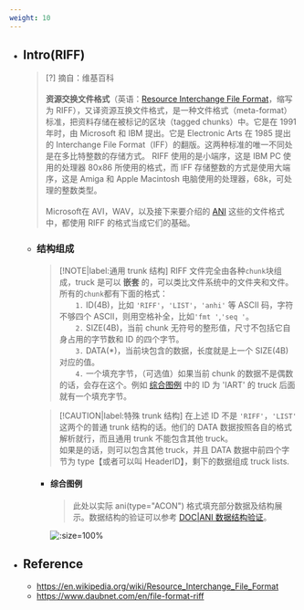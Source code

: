 ```yaml
---
weight: 10
---
```


* ## Intro(RIFF)

    > [?] 摘自：维基百科
    <br><br>**资源交换文件格式**（英语：[Resource Interchange File Format](https://en.wikipedia.org/wiki/Resource_Interchange_File_Format)，缩写为 RIFF），又译资源互换文件格式，是一种文件格式（meta-format）标准，把资料存储在被标记的区块（tagged chunks）中。它是在 1991 年时，由 Microsoft 和 IBM 提出。它是 Electronic Arts 在 1985 提出的 Interchange File Format（IFF）的翻版。这两种标准的唯一不同处是在多比特整数的存储方式。 RIFF 使用的是小端序，这是 IBM PC 使用的处理器 80x86 所使用的格式，而 IFF 存储整数的方式是使用大端序，这是 Amiga 和 Apple Macintosh 电脑使用的处理器，68k，可处理的整数类型。
    <br><br>Microsoft在 AVI，WAV，以及接下来要介绍的 [ANI](./ani.md) 这些的文件格式中，都使用 RIFF 的格式当成它们的基础。

    + ### 结构组成

        > [!NOTE|label:通用 trunk 结构] RIFF 文件完全由各种`chunk`块组成，truck 是可以 **嵌套** 的，可以类比文件系统中的文件夹和文件。所有的`chunk`都有下面的格式：
        <br><span style='padding-left:2em'>`1.` ID(4B)，比如 `'RIFF'`，`'LIST'`，`'anhi'` 等 ASCII 码，字符不够四个 ASCII，则用空格补全，比如`'fmt '`,`'seq '`。
        <br><span style='padding-left:2em'>`2.` SIZE(4B)，当前 chunk 无符号的整形值，尺寸不包括它自身占用的字节数和 ID 的四个字节。
        <br><span style='padding-left:2em'>`3.` DATA(*)，当前块包含的数据，长度就是上一个 SIZE(4B) 对应的值。
        <br><span style='padding-left:2em'>`4.` 一个填充字节，（可选值）如果当前 chunk 的数据不是偶数的话，会存在这个。例如 [综合图例](#综合图例) 中的 ID 为 'IART' 的 truck 后面就有一个填充字节。

        > [!CAUTION|label:特殊 trunk 结构] 在上述 ID 不是 `'RIFF'`，`'LIST'` 这两个的普通 trunk 结构的话。他们的 DATA 数据按照各自的格式解析就行，而且通用 trunk 不能包含其他 truck。
        <br>如果是的话，则可以包含其他 truck，并且 DATA 数据中前四个字节为 type【或者可以叫 HeaderID】，剩下的数据组成 truck lists.

        - #### 综合图例

            > 此处以实际 ani(type="ACON") 格式填充部分数据及结构展示。数据结构的验证可以参考 [DOC|ANI 数据结构验证](./ani.md#数据结构验证)。
        
            ![](/.images/corner/file-format/riff/riff-struct-01.png ':size=100%')

* ## Reference
    + https://en.wikipedia.org/wiki/Resource_Interchange_File_Format
    + https://www.daubnet.com/en/file-format-riff